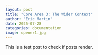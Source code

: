 ```yaml
---
layout: post
title: "Core Area 3: The Wider Context"
author: "Eric Martin"
date: 2025-07-28
categories: documentation
image: opener1.jpg
---
```


This is a test post to check if posts render.
